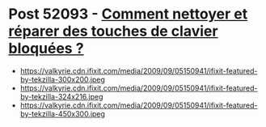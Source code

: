 # Post 52093 - [Comment nettoyer et réparer des touches de clavier bloquées ?](https://www.ifixit.com/News/52093/comment-nettoyer-et-reparer-des-touches-de-clavier-bloquees)

- https://valkyrie.cdn.ifixit.com/media/2009/09/05150941/ifixit-featured-by-tekzilla-300x200.jpeg
- https://valkyrie.cdn.ifixit.com/media/2009/09/05150941/ifixit-featured-by-tekzilla-324x216.jpeg
- https://valkyrie.cdn.ifixit.com/media/2009/09/05150941/ifixit-featured-by-tekzilla-450x300.jpeg
